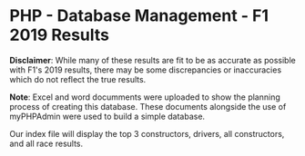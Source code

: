 # PHP - Database Management - F1 2019 Results 

 <b> Disclaimer</b>: While many of these results are fit to be as accurate as possible with F1's 2019 results, there may be some discrepancies or inaccuracies which do not reflect the true results. 

<b>Note</b>: Excel and word documments were uploaded to show the planning process of creating this database. These documents alongside the use of myPHPAdmin were used to build a simple database. 

Our index file will display the top 3 constructors, drivers, all constructors, and all race results. 
